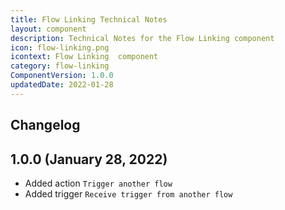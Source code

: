 ```yaml
---
title: Flow Linking Technical Notes
layout: component
description: Technical Notes for the Flow Linking component
icon: flow-linking.png
icontext: Flow Linking  component
category: flow-linking
ComponentVersion: 1.0.0
updatedDate: 2022-01-28
---
```


## Changelog

## 1.0.0 (January 28, 2022)
 * Added action `Trigger another flow`
 * Added trigger `Receive trigger from another flow`
